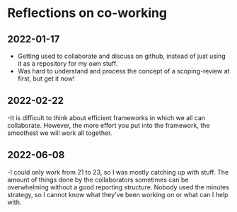 
# Reflections on co-working

## 2022-01-17

- Getting used to collaborate and discuss on github, instead of just using it as a repository for my own stuff.
- Was hard to understand and process the concept of a scoping-review at first, but get it now!

## 2022-02-22

-It is difficult to think about efficient frameworks in which we all can collaborate. However, the more effort you put into the framework, the smoothest we will work all together.

## 2022-06-08

-I could only work from 21 to 23, so I was mostly catching up with stuff. The amount of things done by the collaborators sometimes can be overwhelming without a good reporting structure. Nobody used the minutes strategy, so I cannot know what they've been working on or what can I help with.
